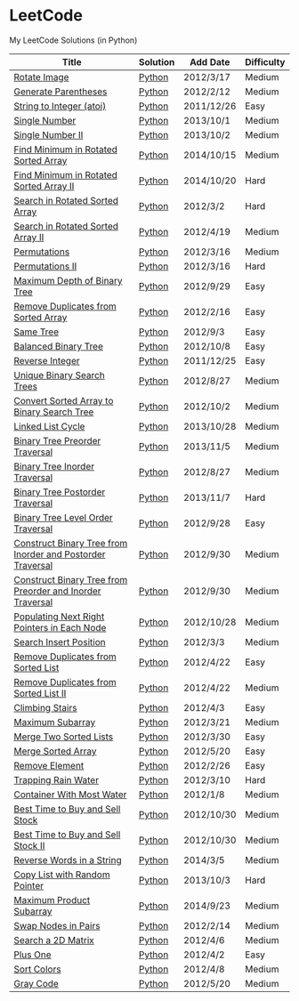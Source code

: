 LeetCode
========

My LeetCode Solutions (in Python)

| Title | Solution | Add Date | Difficulty |
| ----- | -------- | -------- | ---------- |
|[Rotate Image](https://oj.leetcode.com/problems/rotate-image/)| [Python](./src/rotate-image.py)|2012/3/17|Medium|
|[Generate Parentheses](https://oj.leetcode.com/problems/generate-parentheses/)| [Python](./src/generate-parentheses.py)|2012/2/12|Medium|
|[String to Integer (atoi)](https://oj.leetcode.com/problems/string-to-integer-atoi/)| [Python](./src/string-to-integer-atoi.py)|2011/12/26|Easy|
|[Single Number](https://oj.leetcode.com/problems/single-number/)| [Python](./src/single-number.py)|2013/10/1|Medium|
|[Single Number II](https://oj.leetcode.com/problems/single-number-ii/)| [Python](./src/single-number-ii.py)|2013/10/2|Medium|
|[Find Minimum in Rotated Sorted Array](https://oj.leetcode.com/problems/find-minimum-in-rotated-sorted-array/)| [Python](./src/find-minimum-in-rotated-sorted-array.py)|2014/10/15|Medium|
|[Find Minimum in Rotated Sorted Array II](https://oj.leetcode.com/problems/find-minimum-in-rotated-sorted-array-ii/)| [Python](./src/find-minimum-in-rotated-sorted-array-ii.py)|2014/10/20|Hard|
|[Search in Rotated Sorted Array](https://oj.leetcode.com/problems/search-in-rotated-sorted-array/)| [Python](./src/search-in-rotated-sorted-array.py)|2012/3/2|Hard|
|[Search in Rotated Sorted Array II](https://oj.leetcode.com/problems/search-in-rotated-sorted-array-ii/)| [Python](./src/search-in-rotated-sorted-array-ii.py)|2012/4/19|Medium|
|[Permutations](https://oj.leetcode.com/problems/permutations/)| [Python](./src/permutations.py)|2012/3/16|Medium|
|[Permutations II](https://oj.leetcode.com/problems/permutations-ii/)| [Python](./src/permutations-ii.py)|2012/3/16|Hard|
|[Maximum Depth of Binary Tree](https://oj.leetcode.com/problems/maximum-depth-of-binary-tree/)| [Python](./src/maximum-depth-of-binary-tree.py)|2012/9/29|Easy|
|[Remove Duplicates from Sorted Array](https://oj.leetcode.com/problems/remove-duplicates-from-sorted-array/)| [Python](./src/remove-duplicates-from-sorted-array.py)|2012/2/16|Easy|
|[Same Tree](https://oj.leetcode.com/problems/same-tree/)| [Python](./src/same-tree.py)|2012/9/3|Easy|
|[Balanced Binary Tree](https://oj.leetcode.com/problems/balanced-binary-tree/)| [Python](./src/balanced-binary-tree.py)|2012/10/8|Easy|
|[Reverse Integer](https://oj.leetcode.com/problems/reverse-integer/)| [Python](./src/reverse-integer.py)|2011/12/25|Easy|
|[Unique Binary Search Trees](https://oj.leetcode.com/problems/unique-binary-search-trees/)| [Python](./src/unique-binary-search-trees.py)|2012/8/27|Medium|
|[Convert Sorted Array to Binary Search Tree](https://oj.leetcode.com/problems/convert-sorted-array-to-binary-search-tree/)| [Python](./src/convert-sorted-array-to-binary-search-tree.py)|2012/10/2|Medium|
|[Linked List Cycle](https://oj.leetcode.com/problems/linked-list-cycle/)| [Python](./src/linked-list-cycle.py)|2013/10/28|Medium|
|[Binary Tree Preorder Traversal](https://oj.leetcode.com/problems/binary-tree-preorder-traversal/)| [Python](./src/binary-tree-preorder-traversal.py)|2013/11/5|Medium|
|[Binary Tree Inorder Traversal](https://oj.leetcode.com/problems/binary-tree-inorder-traversal/)| [Python](./src/binary-tree-inorder-traversal.py)|2012/8/27|Medium|
|[Binary Tree Postorder Traversal](https://oj.leetcode.com/problems/binary-tree-postorder-traversal/)| [Python](./src/binary-tree-postorder-traversal.py)|2013/11/7|Hard|
|[Binary Tree Level Order Traversal](https://oj.leetcode.com/problems/binary-tree-level-order-traversal/)| [Python](./src/binary-tree-level-order-traversal.py)|2012/9/28|Easy|
|[Construct Binary Tree from Inorder and Postorder Traversal](https://oj.leetcode.com/problems/construct-binary-tree-from-inorder-and-postorder-traversal/)| [Python](./src/construct-binary-tree-from-inorder-and-postorder-traversal.py)|2012/9/30|Medium|
|[Construct Binary Tree from Preorder and Inorder Traversal](https://oj.leetcode.com/problems/construct-binary-tree-from-preorder-and-inorder-traversal/)| [Python](./src/construct-binary-tree-from-preorder-and-inorder-traversal.py)|2012/9/30|Medium|
|[Populating Next Right Pointers in Each Node](https://oj.leetcode.com/problems/populating-next-right-pointers-in-each-node/)| [Python](./src/populating-next-right-pointers-in-each-node.py)|2012/10/28|Medium|
|[Search Insert Position](https://oj.leetcode.com/problems/search-insert-position/)| [Python](./src/search-insert-position.py)|2012/3/3|Medium|
|[Remove Duplicates from Sorted List](https://oj.leetcode.com/problems/remove-duplicates-from-sorted-list/)| [Python](./src/remove-duplicates-from-sorted-list.py)|2012/4/22|Easy|
|[Remove Duplicates from Sorted List II](https://oj.leetcode.com/problems/remove-duplicates-from-sorted-list-ii/)| [Python](./src/remove-duplicates-from-sorted-list-ii.py)|2012/4/22|Medium|
|[Climbing Stairs](https://oj.leetcode.com/problems/climbing-stairs/)| [Python](./src/climbing-stairs.py)|2012/4/3|Easy|
|[Maximum Subarray](https://oj.leetcode.com/problems/maximum-subarray/)| [Python](./src/maximum-subarray.py)|2012/3/21|Medium|
|[Merge Two Sorted Lists](https://oj.leetcode.com/problems/merge-two-sorted-lists/)| [Python](./src/merge-two-sorted-lists.py)|2012/3/30|Easy|
|[Merge Sorted Array](https://oj.leetcode.com/problems/merge-sorted-array/)| [Python](./src/merge-sorted-array.py)|2012/5/20|Easy|
|[Remove Element](https://oj.leetcode.com/problems/remove-element/)| [Python](./src/remove-element.py)|2012/2/26|Easy|
|[Trapping Rain Water](https://oj.leetcode.com/problems/trapping-rain-water/)| [Python](./src/trapping-rain-water.py)|2012/3/10|Hard|
|[Container With Most Water](https://oj.leetcode.com/problems/container-with-most-water/)| [Python](./src/container-with-most-water.py)|2012/1/8|Medium|
|[Best Time to Buy and Sell Stock](https://oj.leetcode.com/problems/best-time-to-buy-and-sell-stock/)| [Python](./src/best-time-to-buy-and-sell-stock.py)|2012/10/30|Medium|
|[Best Time to Buy and Sell Stock II](https://oj.leetcode.com/problems/best-time-to-buy-and-sell-stock-ii/)| [Python](./src/best-time-to-buy-and-sell-stock-ii.py)|2012/10/30|Medium|
|[Reverse Words in a String](https://oj.leetcode.com/problems/reverse-words-in-a-string/)| [Python](./src/reverse-words-in-a-string.py)|2014/3/5|Medium|
|[Copy List with Random Pointer ](https://oj.leetcode.com/problems/copy-list-with-random-pointer/)| [Python](./src/copy-list-with-random-pointer.py)|2013/10/3|Hard|
|[Maximum Product Subarray ](https://oj.leetcode.com/problems/maximum-product-subarray/)| [Python](./src/maximum-product-subarray.py)|2014/9/23|Medium|
|[Swap Nodes in Pairs ](https://oj.leetcode.com/problems/swap-nodes-in-pairs/)| [Python](./src/swap-nodes-in-pairs.py)|2012/2/14|Medium|
|[Search a 2D Matrix ](https://oj.leetcode.com/problems/search-a-2d-matrix/)| [Python](./src/search-a-2d-matrix.py)|2012/4/6|Medium|
|[Plus One](https://oj.leetcode.com/problems/plus-one/)| [Python](./src/plus-one.py)|2012/4/2|Easy|
|[Sort Colors](https://oj.leetcode.com/problems/sort-colors/)| [Python](./src/sort-colors.py)|2012/4/8|Medium|
|[Gray Code](https://oj.leetcode.com/problems/gray-code/)| [Python](./src/gray-code.py)|2012/5/20|Medium|